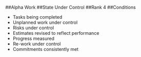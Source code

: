 ##Alpha
Work
##State
Under Control
##Rank
4
##Conditions
- Tasks being completed
- Unplanned work under control
- Risks under control
- Estimates revised to reflect performance
- Progress measured
- Re-work under control
- Commitments consistently met
